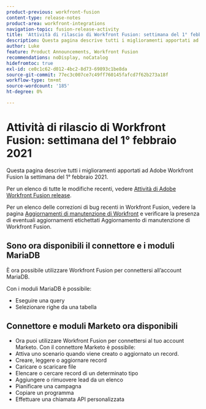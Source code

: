 ```yaml
---
product-previous: workfront-fusion
content-type: release-notes
product-area: workfront-integrations
navigation-topic: fusion-release-activity
title: 'Attività di rilascio di Workfront Fusion: settimana del 1° febbraio 2021'
description: Questa pagina descrive tutti i miglioramenti apportati ad Adobe Workfront Fusion la settimana del 1° febbraio 2021.
author: Luke
feature: Product Announcements, Workfront Fusion
recommendations: noDisplay, noCatalog
hidefromtoc: true
exl-id: ce0c1c62-d012-4bc2-8d73-69893c1be8da
source-git-commit: 77ec3c007ce7c49ff760145fafcd7f62b273a18f
workflow-type: tm+mt
source-wordcount: '185'
ht-degree: 0%

---
```


# Attività di rilascio di Workfront Fusion: settimana del 1° febbraio 2021

Questa pagina descrive tutti i miglioramenti apportati ad Adobe Workfront Fusion la settimana del 1° febbraio 2021.

Per un elenco di tutte le modifiche recenti, vedere [Attività di Adobe Workfront Fusion release](/help/workfront-fusion/fusion-product-releases/fusion-release-activity.md).

Per un elenco delle correzioni di bug recenti in Workfront Fusion, vedere la pagina [Aggiornamenti di manutenzione di Workfront](https://experienceleague.adobe.com/docs/workfront-known-issues/releases/current-updates.html) e verificare la presenza di eventuali aggiornamenti etichettati Aggiornamento di manutenzione di Workfront Fusion.


## Sono ora disponibili il connettore e i moduli MariaDB

È ora possibile utilizzare Workfront Fusion per connettersi all’account MariaDB.

Con i moduli MariaDB è possibile:

* Eseguire una query
* Selezionare righe da una tabella

## Connettore e moduli Marketo ora disponibili

* Ora puoi utilizzare Workfront Fusion per connettersi al tuo account Marketo. Con il connettore Marketo è possibile:
* Attiva uno scenario quando viene creato o aggiornato un record.
* Creare, leggere o aggiornare record
* Caricare o scaricare file
* Elencare o cercare record di un determinato tipo
* Aggiungere o rimuovere lead da un elenco
* Pianificare una campagna
* Copiare un programma
* Effettuare una chiamata API personalizzata
